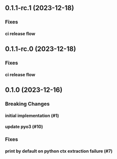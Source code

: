 ## 0.1.1-rc.1 (2023-12-18)

### Fixes

#### ci release flow

## 0.1.1-rc.0 (2023-12-18)

### Fixes

#### ci release flow

## 0.1.0 (2023-12-16)

### Breaking Changes

#### initial implementation (#1)

#### update pyo3 (#10)

### Fixes

#### print by default on python ctx extraction failure (#7)
